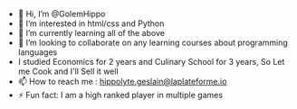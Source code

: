 - 👋 Hi, I’m @GolemHippo
- 👀 I’m interested in html/css and Python
- 🌱 I’m currently learning all of the above
- 💞️ I’m looking to collaborate on any learning courses about programming languages
- I studied Economics for 2 years and Culinary School for 3 years, So Let me Cook and I'll Sell it well
- 📫 How to reach me : hippolyte.geslain@laplateforme.io
- ⚡ Fun fact: I am a high ranked player in multiple games

<!---
GolemHippo/GolemHippo is a ✨ special ✨ repository because its `README.md` (this file) appears on your GitHub profile.
You can click the Preview link to take a look at your changes.
--->
